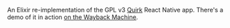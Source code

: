 An Elixir re-implementation of the GPL v3 [Quirk][1] React Native app. There's a demo of it in action [on the Wayback Machine][2].

[1]: https://github.com/Flaque/quirk
[2]: https://web.archive.org/web/20191226140443/https://www.quirk.fyi/
